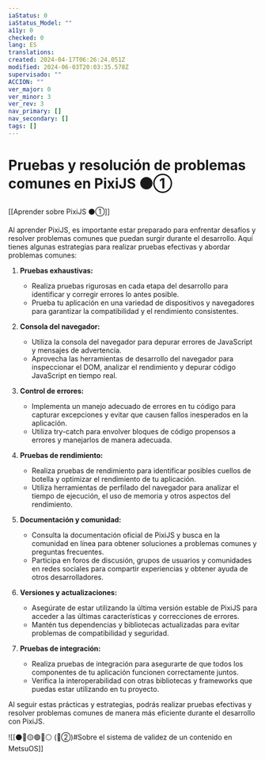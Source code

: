 ```yaml
---
iaStatus: 0
iaStatus_Model: ""
a11y: 0
checked: 0
lang: ES
translations: 
created: 2024-04-17T06:26:24.051Z
modified: 2024-06-03T20:03:35.578Z
supervisado: ""
ACCION: ""
ver_major: 0
ver_minor: 3
ver_rev: 3
nav_primary: []
nav_secondary: []
tags: []
---
```

# Pruebas y resolución de problemas comunes en PixiJS ⚫①

[[Aprender sobre PixiJS ⚫①]]

Al aprender PixiJS, es importante estar preparado para enfrentar desafíos y resolver problemas comunes que puedan surgir durante el desarrollo. Aquí tienes algunas estrategias para realizar pruebas efectivas y abordar problemas comunes:

1. **Pruebas exhaustivas:**
   - Realiza pruebas rigurosas en cada etapa del desarrollo para identificar y corregir errores lo antes posible.
   - Prueba tu aplicación en una variedad de dispositivos y navegadores para garantizar la compatibilidad y el rendimiento consistentes.

2. **Consola del navegador:**
   - Utiliza la consola del navegador para depurar errores de JavaScript y mensajes de advertencia.
   - Aprovecha las herramientas de desarrollo del navegador para inspeccionar el DOM, analizar el rendimiento y depurar código JavaScript en tiempo real.

3. **Control de errores:**
   - Implementa un manejo adecuado de errores en tu código para capturar excepciones y evitar que causen fallos inesperados en la aplicación.
   - Utiliza try-catch para envolver bloques de código propensos a errores y manejarlos de manera adecuada.

4. **Pruebas de rendimiento:**
   - Realiza pruebas de rendimiento para identificar posibles cuellos de botella y optimizar el rendimiento de tu aplicación.
   - Utiliza herramientas de perfilado del navegador para analizar el tiempo de ejecución, el uso de memoria y otros aspectos del rendimiento.

5. **Documentación y comunidad:**
   - Consulta la documentación oficial de PixiJS y busca en la comunidad en línea para obtener soluciones a problemas comunes y preguntas frecuentes.
   - Participa en foros de discusión, grupos de usuarios y comunidades en redes sociales para compartir experiencias y obtener ayuda de otros desarrolladores.

6. **Versiones y actualizaciones:**
   - Asegúrate de estar utilizando la última versión estable de PixiJS para acceder a las últimas características y correcciones de errores.
   - Mantén tus dependencias y bibliotecas actualizadas para evitar problemas de compatibilidad y seguridad.

7. **Pruebas de integración:**
   - Realiza pruebas de integración para asegurarte de que todos los componentes de tu aplicación funcionen correctamente juntos.
   - Verifica la interoperabilidad con otras bibliotecas y frameworks que puedas estar utilizando en tu proyecto.

Al seguir estas prácticas y estrategias, podrás realizar pruebas efectivas y resolver problemas comunes de manera más eficiente durante el desarrollo con PixiJS.

![[⚫🔴🟡🟢🔵⚪ (🔴②)#Sobre el sistema de validez de un contenido en MetsuOS]]